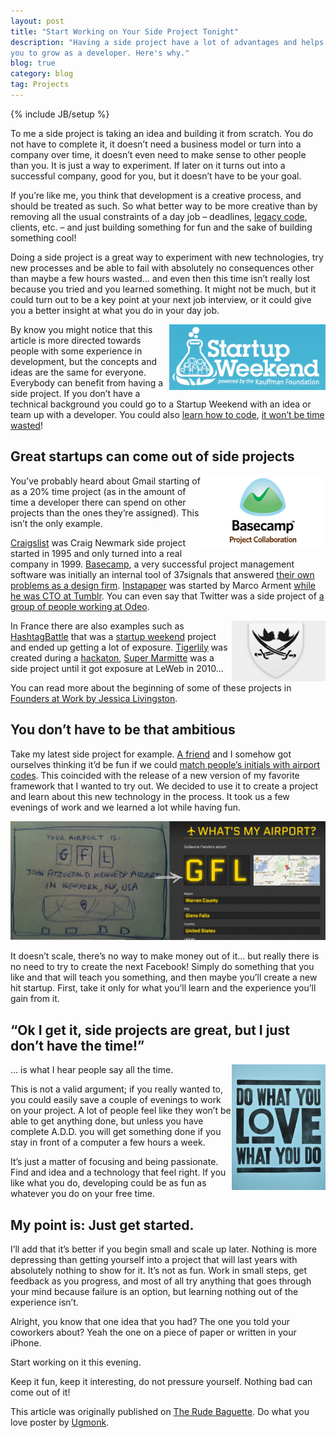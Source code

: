 ```yaml
---
layout: post
title: "Start Working on Your Side Project Tonight"
description: "Having a side project have a lot of advantages and helps
you to grow as a developer. Here's why."
blog: true
category: blog
tag: Projects
---
```


{% include JB/setup %}

To me a side project is taking an idea and building it from scratch. You do not have to complete it, it doesn’t need a business model or turn into a company over time, it doesn’t even need to make sense to other people than you. It is just a way to experiment. If later on it turns out into a successful company, good for you, but it doesn’t have to be your goal.

If you’re like me, you think that development is a creative process, and should be treated as such. So what better way to be more creative than by removing all the usual constraints of a day job – deadlines, [legacy code](http://en.wikipedia.org/wiki/Legacy_code), clients, etc. – and just building something for fun and the sake of building something cool!

Doing a side project is a great way to experiment with new technologies, try new processes and be able to fail with absolutely no consequences other than maybe a few hours wasted… and even then this time isn’t really lost because you tried and you learned something. It might not be much, but it could turn out to be a key point at your next job interview, or it could give you a better insight at what you do in your day job.

<img src="/assets/misc/startupweekend.png" style="float:right; width:250px;" />

By know you might notice that this article is more directed towards people with some experience in development, but the concepts and ideas are the same for everyone. Everybody can benefit from having a side project. If you don’t have a technical background you could go to a Startup Weekend with an idea or team up with a developer. You could also [learn how to code](http://codeyear.com/), [it won’t be time wasted](http://ror.kateray.net/post/1312957018/the-internet-teaches-you-ruby-on-rails)!

## Great startups can come out of side projects

<img src="/assets/misc/basecamp.png" style="float:right; width:200px;" />

You’ve probably heard about Gmail starting of as a 20% time project (as in the amount of time a developer there can spend on other projects than the ones they’re assigned). This isn’t the only example.

[Craigslist](http://craigslist.com/) was Craig Newmark side project started in 1995 and only turned into a real company in 1999. [Basecamp](http://basecamp.com/), a very successful project management software was initially an internal tool of 37signals that answered [their own problems as a design firm](http://gettingreal.37signals.com/ch02_Whats_Your_Problem.php). [Instapaper](http://www.instapaper.com/) was started by Marco Arment [while he was CTO at Tumblr](http://bits.blogs.nytimes.com/2010/09/23/instapaper-goes-from-hobby-to-startup/). You can even say that Twitter was a side project of [a group of people working at Odeo](http://articles.businessinsider.com/2011-04-13/tech/29957143_1_jack-dorsey-twitter-podcasting).

<img src="/assets/misc/hashtagbattle.png" style="float:right; width:150px;" />

In France there are also examples such as [HashtagBattle](http://hashtagbattle.com/) that was a [startup weekend](http://startupweekend.org/) project and ended up getting a lot of exposure. [Tigerlily](http://www.tigerlilyapps.com/) was created during a [hackaton](http://en.wikipedia.org/wiki/Hackathon), [Super Marmitte](http://www.super-marmite.com/) was a side project until it got exposure at LeWeb in 2010…

You can read more about the beginning of some of these projects in [Founders at Work by Jessica Livingston](http://books.google.fr/books?id=ktm885vGIXEC&lpg=PA161&ots=vTvMWfQH8g&dq=gmail%20side%20project&pg=PR2#v=onepage&q&f=false).

## You don’t have to be that ambitious

Take my latest side project for example. [A friend](https://twitter.com/gflandre) and I somehow got ourselves thinking it’d be fun if we could [match people’s initials with airport codes](http://whatsmyairport.com/). This coincided with the release of a new version of my favorite framework that I wanted to try out. We decided to use it to create a project and learn about this new technology in the process. It took us a few evenings of work and we learned a lot while having fun.

<div style="text-align:center"><img src="/assets/misc/airport.jpg" style="width:550px;" /></div>

It doesn’t scale, there’s no way to make money out of it… but really there is no need to try to create the next Facebook! Simply do something that you like and that will teach you something, and then maybe you’ll create a new hit startup. First, take it only for what you’ll learn and the experience you’ll gain from it.

## “Ok I get it, side projects are great, but I just don’t have the time!”

<img src="/assets/misc/love.png" style="float:right; width:150px;" />

… is what I hear people say all the time.

This is not a valid argument; if you really wanted to, you could easily save a couple of evenings to work on your project. A lot of people feel like they won’t be able to get anything done, but unless you have complete A.D.D. you will get something done if you stay in front of a computer a few hours a week.

It’s just a matter of focusing and being passionate. Find and idea and a technology that feel right. If you like what you do, developing could be as fun as whatever you do on your free time.

## My point is: Just get started.

I’ll add that it’s better if you begin small and scale up later. Nothing is more depressing than getting yourself into a project that will last years with absolutely nothing to show for it. It’s not as fun. Work in small steps, get feedback as you progress, and most of all try anything that goes through your mind because failure is an option, but learning nothing out of the experience isn’t.

Alright, you know that one idea that you had? The one you told your coworkers about? Yeah the one on a piece of paper or written in your iPhone.

Start working on it this evening.

Keep it fun, keep it interesting, do not pressure yourself. Nothing bad can come out of it!

<p class="sidenote">
  This article was originally published on
  <a href="http://www.rudebaguette.com/2012/01/09/start-working-side-project/">The Rude Baguette</a>.
  Do what you love poster by <a href="http://shop.ugmonk.com/product/do-what-you-love-print-blue">Ugmonk</a>.
</p>
